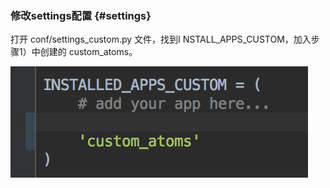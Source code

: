 ### 修改settings配置 {#settings}

打开 conf/settings_custom.py 文件，找到I NSTALL_APPS_CUSTOM，加入步骤1）中创建的 custom_atoms。

![](../assets/32.png)
